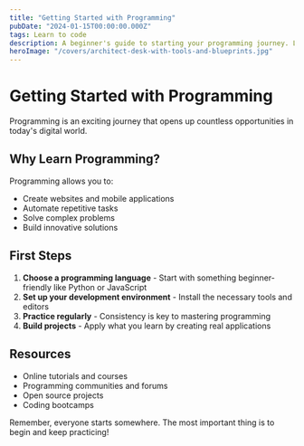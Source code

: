 ```yaml
---
title: "Getting Started with Programming"
pubDate: "2024-01-15T00:00:00.000Z"
tags: Learn to code
description: A beginner's guide to starting your programming journey. Learn the fundamentals and best practices.
heroImage: "/covers/architect-desk-with-tools-and-blueprints.jpg"
---
```


# Getting Started with Programming

Programming is an exciting journey that opens up countless opportunities in today's digital world.

## Why Learn Programming?

Programming allows you to:
- Create websites and mobile applications
- Automate repetitive tasks
- Solve complex problems
- Build innovative solutions

## First Steps

1. **Choose a programming language** - Start with something beginner-friendly like Python or JavaScript
2. **Set up your development environment** - Install the necessary tools and editors
3. **Practice regularly** - Consistency is key to mastering programming
4. **Build projects** - Apply what you learn by creating real applications

## Resources

- Online tutorials and courses
- Programming communities and forums
- Open source projects
- Coding bootcamps

Remember, everyone starts somewhere. The most important thing is to begin and keep practicing!

